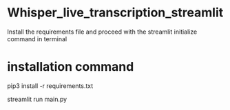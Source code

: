# Whisper_live_transcription_streamlit
Install the requirements file and proceed with the streamlit initialize command in terminal


# installation command
pip3 install -r requirements.txt

streamlit run main.py
